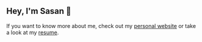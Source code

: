 ## Hey, I'm Sasan 👋  

If you want to know more about me, check out my [personal website](https://sasan-vahidinia.vercel.app) or take a look at my [resume](https://github.com/sasanvhn/my-resume/blob/main/SasanVahidiniaResume.pdf).  
